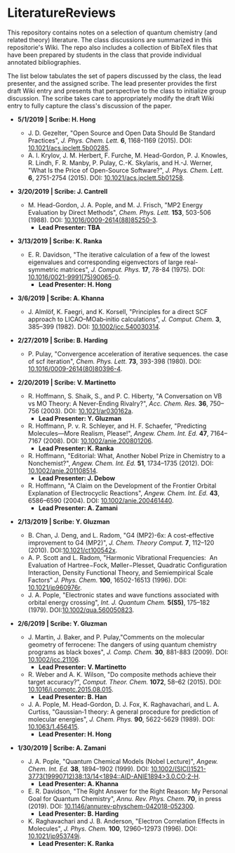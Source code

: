 # LiteratureReviews
This repository contains notes on a selection of quantum chemistry (and related theory) literature. The class discussions are summarized in this repositorie's Wiki. The repo also includes a collection of BibTeX files that have been prepared by students in the class that provide individual annotated bibliographies.

The list below tabulates the set of papers discussed by the class, the lead presenter, and the assigned scribe. The lead presenter provides the first draft Wiki entry and presents that perspective to the class to initialize group discussion. The scribe takes care to appropriately modify the draft Wiki entry to fully capture the class's discussion of the paper.

- __5/1/2019 | Scribe: H. Hong__
  - J. D. Gezelter, "Open Source and Open Data Should Be Standard Practices", _J. Phys. Chem. Lett._ __6__, 1168-1169 (2015). DOI: [10.1021/acs.jpclett.5b00285](https://doi.org/10.1021/acs.jpclett.5b00285).
  - A. I. Krylov, J. M. Herbert, F. Furche, M. Head-Gordon, P. J. Knowles, R. Lindh, F. R. Manby, P. Pulay, C.-K. Skylaris, and H.-J. Werner, "What Is the Price of Open-Source Software?", _J. Phys. Chem. Lett._ __6__, 2751-2754 (2015). DOI: [10.1021/acs.jpclett.5b01258](https://doi.org/10.1021/acs.jpclett.5b01258).

- __3/20/2019 | Scribe: J. Cantrell__
  - M. Head-Gordon, J. A. Pople, and M. J. Frisch, "MP2 Energy Evaluation by Direct Methods", _Chem. Phys. Lett._ __153__, 503-506 (1988). DOI:  [10.1016/0009-2614(88)85250-3](https://doi.org/10.1016/0009-2614(88)85250-3).
    - __Lead Presenter: TBA__

- __3/13/2019 | Scribe: K. Ranka__
  - E. R. Davidson, "The iterative calculation of a few of the lowest eigenvalues and corresponding eigenvectors of large real-symmetric matrices", _J. Comput. Phys._ __17__, 78-84 (1975). DOI:  [10.1016/0021-9991(75)90065-0](https://doi.org/10.1016/0021-9991(75)90065-0).
    - __Lead Presenter: H. Hong__

- __3/6/2019 | Scribe: A. Khanna__
  - J. Almlöf, K. Faegri, and K. Korsell, "Principles for a direct SCF approach to LICAO–MOab‐initio calculations", _J. Comput. Chem._ __3__, 385–399 (1982). DOI:  [10.1002/jcc.540030314](https://doi.org/10.1002/jcc.540030314).

- __2/27/2019 | Scribe: B. Harding__
  - P. Pulay, "Convergence acceleration of iterative sequences. the case of scf iteration", _Chem. Phys. Lett._ __73__, 393-398 (1980). DOI:  [10.1016/0009-2614(80)80396-4](https://doi.org/10.1016/0009-2614(80)80396-4).

- __2/20/2019 | Scribe: V. Martinetto__
  - R. Hoffmann, S. Shaik, S., and P. C. Hiberty, "A Conversation on VB vs MO Theory: A Never-Ending Rivalry?", _Acc. Chem. Res._ __36__, 750–756 (2003). DOI:  [10.1021/ar030162a](https://doi.org/10.1021/ar030162a).
    - __Lead Presenter: Y. Gluzman__
  - R. Hoffmann, P. v. R. Schleyer, and H. F. Schaefer, "Predicting Molecules—More Realism, Please!", _Angew. Chem. Int. Ed._ __47__, 7164–7167 (2008). DOI:  [10.1002/anie.200801206](https://doi.org/10.1002/anie.200801206).
    - __Lead Presenter: K. Ranka__
  - R. Hoffmann, "Editorial: What, Another Nobel Prize in Chemistry to a Nonchemist?", _Angew. Chem. Int. Ed._ __51__, 1734–1735 (2012). DOI:  [10.1002/anie.201108514](https://doi.org/10.1002/anie.201108514).
    - __Lead Presenter: J. Debow__
  - R. Hoffmann, "A Claim on the Development of the Frontier Orbital Explanation of Electrocyclic Reactions", _Angew. Chem. Int. Ed._ __43__, 6586–6590 (2004). DOI:  [10.1002/anie.200461440](https://doi.org/10.1002/anie.200461440).
    - __Lead Presenter: A. Zamani__

- __2/13/2019 | Scribe: Y. Gluzman__
  - B. Chan, J. Deng, and L. Radom, "G4 (MP2)-6x: A cost-effective improvement to G4 (MP2)", _J. Chem. Theory Comput._ __7__, 112–120 (2010). DOI:[10.1021/ct100542x](https://doi.org/10.1021/ct100542x).
  - A. P. Scott and L. Radom, "Harmonic Vibrational Frequencies:  An Evaluation of Hartree−Fock, Møller−Plesset, Quadratic Configuration Interaction, Density Functional Theory, and Semiempirical Scale Factors" _J. Phys. Chem._ __100__, 16502-16513 (1996). DOI: [10.1021/jp960976r](https://doi.org/10.1021/jp960976r).
  - J. A. Pople, "Electronic states and wave functions associated with orbital energy crossing", _Int. J. Quantum Chem._ __5(S5)__, 175–182 (1979). DOI:[10.1002/qua.560050823](https://doi.org/10.1002/qua.560050823).

- __2/6/2019 | Scribe: Y. Gluzman__
  - J. Martin, J. Baker, and P. Pulay,"Comments on the molecular geometry of ferrocene: The dangers of using quantum chemistry programs as black boxes", _J. Comp. Chem._ __30__, 881-883 (2009). DOI: [10.1002/jcc.21106](https://doi.org/10.1002/jcc.21106).
    - __Lead Presenter: V. Martinetto__
  - R. Weber and A. K. Wilson, "Do composite methods achieve their target accuracy?", _Comput. Theor. Chem._ __1072__, 58–62 (2015). DOI: [10.1016/j.comptc.2015.08.015](https://doi.org/10.1016/j.comptc.2015.08.015).
    - __Lead Presenter: B. Han__
  - J. A. Pople, M. Head-Gordon, D. J. Fox, K. Raghavachari, and L. A. Curtiss, "Gaussian‐1 theory: A general procedure for prediction of molecular energies", _J. Chem. Phys._ __90__, 5622-5629 (1989). DOI: [10.1063/1.456415](https://doi.org/10.1063/1.456415).
    - __Lead Presenter: H. Hong__

- __1/30/2019 | Scribe: A. Zamani__
  - J. A. Pople, "Quantum Chemical Models (Nobel Lecture)", _Angew. Chem. Int. Ed._ __38__, 1894–1902 (1999). DOI: [10.1002/(SICI)1521-3773(19990712)38:13/14<1894::AID-ANIE1894>3.0.CO;2-H](https://doi.org/10.1002/(SICI)1521-3773(19990712)38:13/14<1894::AID-ANIE1894>3.0.CO;2-H).
    - __Lead Presenter: A. Khanna__
  - E. R. Davidson, "The Right Answer for the Right Reason: My Personal Goal for Quantum Chemistry", _Annu. Rev. Phys. Chem._ __70__, in press (2019). DOI: [10.1146/annurev-physchem-042018-052300](https://doi.org/10.1146/annurev-physchem-042018-052300).
    - __Lead Presenter: B. Harding__
  - K. Raghavachari and J. B. Anderson, "Electron Correlation Effects in Molecules", _J. Phys. Chem._ __100__, 12960–12973 (1996). DOI: [10.1021/jp953749i](https://doi.org/10.1021/jp953749i).
    - __Lead Presenter: K. Ranka__
